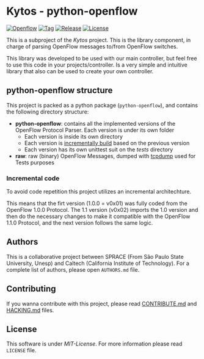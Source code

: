 # Kytos - python-openflow

[![Openflow][of-icon]][of-url]
[![Tag][tag-icon]][tag-url]
[![Release][release-icon]][release-url]
[![License][license-icon]][license-url]

[of-icon]: https://img.shields.io/badge/Openflow-1.0.0-brightgreen.svg
[of-url]: https://www.opennetworking.org/images/stories/downloads/sdn-resources/onf-specifications/openflow/openflow-spec-v1.0.0.pdf
[tag-icon]: https://img.shields.io/github/tag/kytos/python-openflow.svg
[tag-url]: https://github.com/kytos/python-openflow/tags
[release-icon]: https://img.shields.io/github/release/kytos/python-openvpn.svg
[release-url]: https://github.com/kytos/python-openflow/releases
[license-icon]: https://img.shields.io/github/license/kytos/python-openflow.svg
[license-url]: https://github.com/kytos/python-openflow/blob/master/LICENSE

This is a subproject of the *Kytos* project. This is the library component, in
charge of parsing OpenFlow messages to/from OpenFlow switches.

This library was developed to be used with our main controller, but feel free to
use this code in your projects/controller. Is a very simple and intuitive
library that also can be used to create your own controller.

## python-openflow structure

This project is packed as a python package (`python-openflow`), and contains the
following directory structure:

  - **python-openflow**: contains all the implemented versions of
    the OpenFlow Protocol Parser. Each version is under its own folder
    - Each version is inside its own directory
    - Each version is [incrementally build](#incremental-code) based
      on the previous version
    - Each version has its own unittest suit on the *tests* directory
  - **raw**: raw (binary) OpenFlow Messages, dumped with
    [tcpdump](http://www.tcpdump.org/tcpdump_man.html) used for Tests purposes

### Incremental code

To avoid code repetition this project utilizes an incremental architechture.

This means that the firt version (1.0.0 = v0x01) was fully coded from the
OpenFlow 1.0.0 Protocol. The 1.1 version (v0x02) imports the 1.0 version and
then do the necessary changes to make it compatible with the OpenFlow 1.1.0
Protocol, and the next version follows the same logic.

## Authors

This is a collaborative project between SPRACE (From São Paulo State University,
Unesp) and Caltech (California Institute of Technology). For a complete list of
authors, please open `AUTHORS.md` file.

## Contributing

If you wanna contribute with this project, please read
[CONTRIBUTE.md](CONTRIBUTE.md) and [HACKING.md](HACKING.md) files.

## License

This software is under _MIT-License_. For more information please read `LICENSE`
file.
